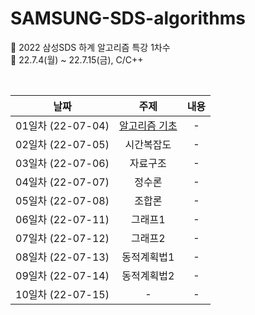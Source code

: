# SAMSUNG-SDS-algorithms
📝 2022 삼성SDS 하계 알고리즘 특강 1차수  
📆 22.7.4(월) ~ 22.7.15(금), C/C++

<br/>

|날짜|주제|내용|
|:---:|:---:|:---:|
|01일차 (22-07-04)|[알고리즘 기초](https://github.com/sujinhub/SAMSUNG-SDS-algorithms/tree/main/01%20%EC%95%8C%EA%B3%A0%EB%A6%AC%EC%A6%98%20%EA%B8%B0%EC%B4%88)|-|
|02일차 (22-07-05)|시간복잡도|-|
|03일차 (22-07-06)|자료구조|-|
|04일차 (22-07-07)|정수론|-|
|05일차 (22-07-08)|조합론|-|
|06일차 (22-07-11)|그래프1|-|
|07일차 (22-07-12)|그래프2|-|
|08일차 (22-07-13)|동적계획법1|-|
|09일차 (22-07-14)|동적계획법2|-|
|10일차 (22-07-15)|-|-|
